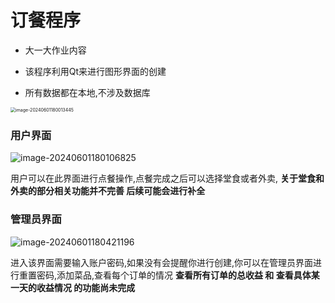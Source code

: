 # 订餐程序

- 大一大作业内容

- 该程序利用Qt来进行图形界面的创建
- 所有数据都在本地,不涉及数据库

<img src="https://cdn.jsdelivr.net/gh/MengChangWang/Blog_Image@main/img/image-20240601180013445.png" alt="image-20240601180013445" style="zoom:50%;" />

### 用户界面

![image-20240601180106825](https://cdn.jsdelivr.net/gh/MengChangWang/Blog_Image@main/img/image-20240601180106825.png)

用户可以在此界面进行点餐操作,点餐完成之后可以选择堂食或者外卖, **关于堂食和外卖的部分相关功能并不完善 后续可能会进行补全**



### 管理员界面

![image-20240601180421196](https://cdn.jsdelivr.net/gh/MengChangWang/Blog_Image@main/img/image-20240601180421196.png)

进入该界面需要输入账户密码,如果没有会提醒你进行创建,你可以在管理员界面进行重置密码,添加菜品,查看每个订单的情况 **查看所有订单的总收益 和 查看具体某一天的收益情况 的功能尚未完成**

